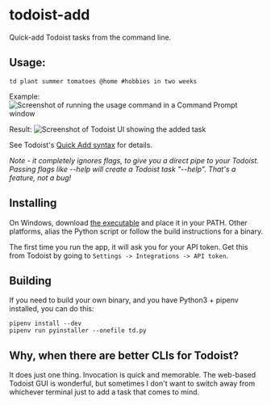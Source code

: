 # todoist-add
Quick-add Todoist tasks from the command line.

## Usage:
```
td plant summer tomatoes @home #hobbies in two weeks
```

Example:
![Screenshot of running the usage command in a Command Prompt window](https://github.com/jeffgreenca/todoist-add/raw/master/examples/example1.png)

Result:
![Screenshot of Todoist UI showing the added task](https://github.com/jeffgreenca/todoist-add/raw/master/examples/example2.png)


See Todoist's [Quick Add syntax](https://support.todoist.com/hc/en-us/articles/115001745265) for details.

*Note - it completely ignores flags, to give you a direct pipe to your Todoist.  Passing flags like --help will create a Todoist task "--help".  That's a feature, not a bug!*

## Installing
On Windows, download [the executable](https://github.com/jeffgreenca/todoist-add/raw/master/dist/td.exe) and place it in your PATH.  Other platforms, alias the Python script or follow the build instructions for a binary.

The first time you run the app, it will ask you for your API token.  Get this from Todoist by going to `Settings -> Integrations -> API token`.

## Building
If you need to build your own binary, and you have Python3 + pipenv installed, you can do this:

```
pipenv install --dev
pipenv run pyinstaller --onefile td.py
```

## Why, when there are better CLIs for Todoist?
It does just one thing.  Invocation is quick and memorable.  The web-based Todoist GUI is wonderful, but sometimes I don't want to switch away from whichever terminal just to add a task that comes to mind.